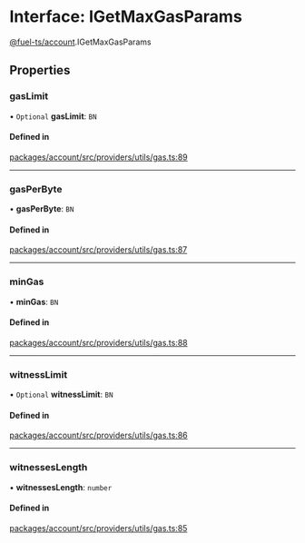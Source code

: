 # Interface: IGetMaxGasParams

[@fuel-ts/account](/api/Account/index.md).IGetMaxGasParams

## Properties

### gasLimit

• `Optional` **gasLimit**: `BN`

#### Defined in

[packages/account/src/providers/utils/gas.ts:89](https://github.com/FuelLabs/fuels-ts/blob/2df4d7e5/packages/account/src/providers/utils/gas.ts#L89)

___

### gasPerByte

• **gasPerByte**: `BN`

#### Defined in

[packages/account/src/providers/utils/gas.ts:87](https://github.com/FuelLabs/fuels-ts/blob/2df4d7e5/packages/account/src/providers/utils/gas.ts#L87)

___

### minGas

• **minGas**: `BN`

#### Defined in

[packages/account/src/providers/utils/gas.ts:88](https://github.com/FuelLabs/fuels-ts/blob/2df4d7e5/packages/account/src/providers/utils/gas.ts#L88)

___

### witnessLimit

• `Optional` **witnessLimit**: `BN`

#### Defined in

[packages/account/src/providers/utils/gas.ts:86](https://github.com/FuelLabs/fuels-ts/blob/2df4d7e5/packages/account/src/providers/utils/gas.ts#L86)

___

### witnessesLength

• **witnessesLength**: `number`

#### Defined in

[packages/account/src/providers/utils/gas.ts:85](https://github.com/FuelLabs/fuels-ts/blob/2df4d7e5/packages/account/src/providers/utils/gas.ts#L85)
